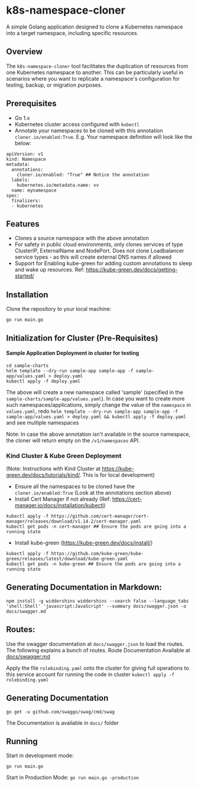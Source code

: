 # k8s-namespace-cloner

A simple Golang application designed to clone a Kubernetes namespace into a target namespace, including specific resources.

## Overview

The `k8s-namespace-cloner` tool facilitates the duplication of resources from one Kubernetes namespace to another. This can be particularly useful in scenarios where you want to replicate a namespace's configuration for testing, backup, or migration purposes.

## Prerequisites

- Go 1.x
- Kubernetes cluster access configured with `kubectl`
- Annotate your namespaces to be cloned with this annotation `cloner.io/enabled:True`. E.g. Your namespace definition will look like the below:
```
apiVersion: v1
kind: Namespace
metadata:
  annotations:
    cloner.io/enabled: "True" ## Notice the annotation
  labels:
    kubernetes.io/metadata.name: vv
  name: mynamespace
spec:
  finalizers:
  - kubernetes
```


## Features
- Clones a source namespace with the above annotation
- For safety in public cloud environments, only clones services of type ClusterIP, ExternalName and NodePort. Does not clone Loadbalancer service types - as this will create external DNS names if allowed
- Support for Enabling kube-green for adding custom annotations to sleep and wake up resources. Ref: https://kube-green.dev/docs/getting-started/

## Installation

Clone the repository to your local machine:
```
go run main.go
```

## Initialization for Cluster (Pre-Requisites)
#### Sample Application Deployment in cluster for testing
```
cd sample-charts
helm template --dry-run sample-app sample-app -f sample-app/values.yaml > deploy.yaml
kubectl apply -f deploy.yaml
```
The above will create a new namespace called 'sample' (specified in the `sample-charts/sample-app/values.yaml`). In case you want to create more such namespaces/applications,
simply change the value of the `namespace` in `values.yaml`, redo `helm template --dry-run sample-app sample-app -f sample-app/values.yaml > deploy.yaml && kubectl apply -f deploy.yaml` and see multiple namespaces

Note: In case the above annotation isn't available in the source namespace, the cloner will return empty on the `/v1/namespaces` API.
### Kind Cluster & Kube Green Deployment
(Note: Instructions with Kind Cluster at https://kube-green.dev/docs/tutorials/kind/. This is for local development)
- Ensure all the namespaces to be cloned have the `cloner.io/enabled:True` (Look at the annotations section above)
- Install Cert Manager if not already (Ref: https://cert-manager.io/docs/installation/kubectl)
```
kubectl apply -f https://github.com/cert-manager/cert-manager/releases/download/v1.14.2/cert-manager.yaml
kubectl get pods -n cert-manager ## Ensure the pods are going into a running state
```
- Install kube-green (https://kube-green.dev/docs/install/)
```
kubectl apply -f https://github.com/kube-green/kube-green/releases/latest/download/kube-green.yaml
kubectl get pods -n kube-green ## Ensure the pods are going into a running state
```



## Generating Documentation in Markdown:
`npm install -g widdershins
widdershins --search false --language_tabs 'shell:Shell' 'javascript:JavaScript' --summary docs/swagger.json -o docs/swagger.md
`

## Routes:
Use the swagger documentation at `docs/swagger.json` to load the routes. The following explains a bunch of routes. Route Documentation Available at [docs/swagger.md](docs/swagger.md)

Apply the file `rolebinding.yaml` onto the cluster for giving full operations to this service account for running the code in cluster
```kubectl apply -f rolebinding.yaml```

## Generating Documentation
```
go get -u github.com/swaggo/swag/cmd/swag

```
The Documentation is available in `docs/` folder

## Running
Start in development mode:

`go run main.go`

Start in Production Mode:
`go run main.go -production`


